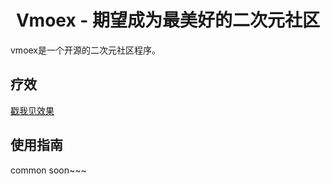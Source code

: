 <div style="text-align:center">
    <h1>Vmoex - 期望成为最美好的二次元社区</h1>
</div>

vmoex是一个开源的二次元社区程序。


## 疗效 

[戳我见效果](!https://www.vmoex.com/)

## 使用指南

common soon~~~
